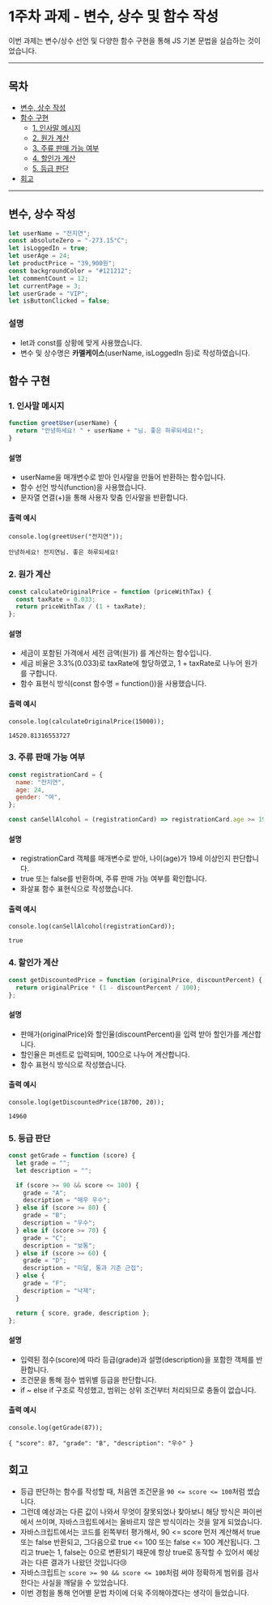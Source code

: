 # 1주차 과제 - 변수, 상수 및 함수 작성

이번 과제는 변수/상수 선언 및 다양한 함수 구현을 통해 JS 기본 문법을 실습하는 것이었습니다.

---

## 목차

- [변수, 상수 작성](#변수,-상수-작성)
- [함수 구현](#함수-구현)
  - [1. 인사말 메시지](#1-인사말-메시지)
  - [2. 원가 계산](#2-원가-계산)
  - [3. 주류 판매 가능 여부](#3-주류-판매-가능-여부)
  - [4. 할인가 계산](#4-할인가-계산)
  - [5. 등급 판단](#5-등급-판단)
- [회고](#회고)

---

## 변수, 상수 작성

```js
let userName = "전지연";
const absoluteZero = "-273.15°C";
let isLoggedIn = true;
let userAge = 24;
let productPrice = "39,900원";
const backgroundColor = "#121212";
let commentCount = 12;
let currentPage = 3;
let userGrade = "VIP";
let isButtonClicked = false;
```

### 설명

- let과 const를 상황에 맞게 사용했습니다.
- 변수 및 상수명은 **카멜케이스**(userName, isLoggedIn 등)로 작성하였습니다.

## 함수 구현

### 1. 인사말 메시지

```js
function greetUser(userName) {
  return "안녕하세요! " + userName + "님. 좋은 하루되세요!";
}
```

#### 설명

- userName을 매개변수로 받아 인사말을 만들어 반환하는 함수입니다.
- 함수 선언 방식(function)을 사용했습니다.
- 문자열 연결(+)을 통해 사용자 맞춤 인사말을 반환합니다.

#### 출력 예시

```
console.log(greetUser("전지연"));

안녕하세요! 전지연님. 좋은 하루되세요!
```

### 2. 원가 계산

```js
const calculateOriginalPrice = function (priceWithTax) {
  const taxRate = 0.033;
  return priceWithTax / (1 + taxRate);
};
```

#### 설명

- 세금이 포함된 가격에서 세전 금액(원가) 를 계산하는 함수입니다.
- 세금 비율은 3.3%(0.033)로 taxRate에 할당하였고, 1 + taxRate로 나누어 원가를 구합니다.
- 함수 표현식 방식(const 함수명 = function())을 사용했습니다.

#### 출력 예시

```
console.log(calculateOriginalPrice(15000));

14520.81316553727
```

### 3. 주류 판매 가능 여부

```js
const registrationCard = {
  name: "전지연",
  age: 24,
  gender: "여",
};

const canSellAlcohol = (registrationCard) => registrationCard.age >= 19;
```

#### 설명

- registrationCard 객체를 매개변수로 받아, 나이(age)가 19세 이상인지 판단합니다.
- true 또는 false를 반환하며, 주류 판매 가능 여부를 확인합니다.
- 화살표 함수 표현식으로 작성했습니다.

#### 출력 예시

```
console.log(canSellAlcohol(registrationCard));

true
```

### 4. 할인가 계산

```js
const getDiscountedPrice = function (originalPrice, discountPercent) {
  return originalPrice * (1 - discountPercent / 100);
};
```

#### 설명

- 판매가(originalPrice)와 할인율(discountPercent)을 입력 받아 할인가를 계산합니다.
- 할인율은 퍼센트로 입력되며, 100으로 나누어 계산합니다.
- 함수 표현식 방식으로 작성했습니다.

#### 출력 예시

```
console.log(getDiscountedPrice(18700, 20));

14960
```

### 5. 등급 판단

```js
const getGrade = function (score) {
  let grade = "";
  let description = "";

  if (score >= 90 && score <= 100) {
    grade = "A";
    description = "매우 우수";
  } else if (score >= 80) {
    grade = "B";
    description = "우수";
  } else if (score >= 70) {
    grade = "C";
    description = "보통";
  } else if (score >= 60) {
    grade = "D";
    description = "미달, 통과 기준 근접";
  } else {
    grade = "F";
    description = "낙제";
  }

  return { score, grade, description };
};
```

#### 설명

- 입력된 점수(score)에 따라 등급(grade)과 설명(description)을 포함한 객체를 반환합니다.
- 조건문을 통해 점수 범위별 등급을 판단합니다.
- if ~ else if 구조로 작성했고, 범위는 상위 조건부터 처리되므로 충돌이 없습니다.

#### 출력 예시

```
console.log(getGrade(87));

{ "score": 87, "grade": "B", "description": "우수" }
```

## 회고

- 등급 판단하는 함수를 작성할 때, 처음엔 조건문을 `90 <= score <= 100`처럼 썼습니다.
- 그런데 예상과는 다른 값이 나와서 무엇이 잘못되었나 찾아보니 해당 방식은 파이썬에서 쓰이며, 자바스크립트에서는 올바르지 않은 방식이라는 것을 알게 되었습니다.
- 자바스크립트에서는 코드를 왼쪽부터 평가해서, 90 <= score 먼저 계산해서 true 또는 false 반환되고, 그다음으로 true <= 100 또는 false <= 100 계산됩니다. 그리고 true는 1, false는 0으로 변환되기 때문에 항상 true로 동작할 수 있어서 예상과는 다른 결과가 나왔던 것입니다😢
- 자바스크립트는 `score >= 90 && score <= 100`처럼 써야 정확하게 범위를 검사한다는 사실을 깨달을 수 있었습니다.
- 이번 경험을 통해 언어별 문법 차이에 더욱 주의해야겠다는 생각이 들었습니다.
